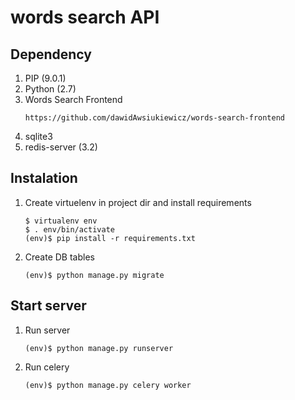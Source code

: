 words search API
===================
## Dependency

1. PIP (9.0.1)
2. Python (2.7)
3. Words Search Frontend
    ```
    https://github.com/dawidAwsiukiewicz/words-search-frontend
    ```
4. sqlite3
5. redis-server (3.2)


## Instalation

1. Create virtuelenv in project dir and install requirements
    ```
    $ virtualenv env
    $ . env/bin/activate
    (env)$ pip install -r requirements.txt
    ```
2. Create DB tables
    ```
    (env)$ python manage.py migrate
    ```

## Start server

1. Run server
    ```
    (env)$ python manage.py runserver
    ```
2. Run celery
    ```
    (env)$ python manage.py celery worker
    ```
